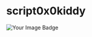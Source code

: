 # script0x0kiddy
<img src="https://tryhackme-badges.s3.amazonaws.com/script0x0kiddy.png" alt="Your Image Badge" />
